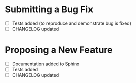# Submitting a Bug Fix

- [ ] Tests added (to reproduce and demonstrate bug is fixed)
- [ ] CHANGELOG updated

# Proposing a New Feature

- [ ] Documentation added to Sphinx
- [ ] Tests added
- [ ] CHANGELOG updated
